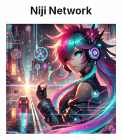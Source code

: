 <div align="center">
  <h1> Niji Network </h1>
  <img src="/logo.png" width="300" height="300"/>
</div>
